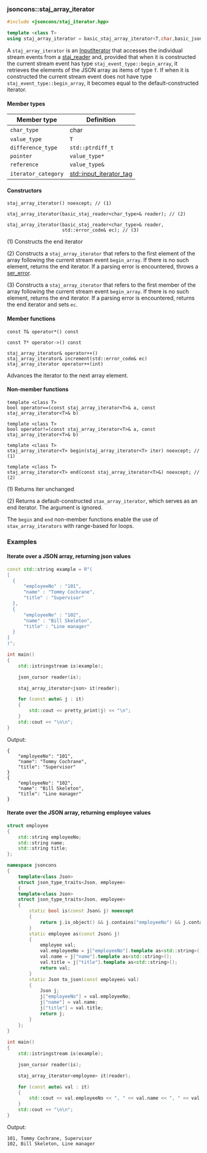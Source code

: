 ### jsoncons::staj_array_iterator

```c++
#include <jsoncons/staj_iterator.hpp>

template <class T>
using staj_array_iterator = basic_staj_array_iterator<T,char,basic_json<char>>;
```

A `staj_array_iterator` is an [InputIterator](https://en.cppreference.com/w/cpp/named_req/InputIterator) that
accesses the individual stream events from a [staj_reader](staj_reader.md) and, provided that when it is constructed
the current stream event has type `staj_event_type::begin_array`, it retrieves the elements of the JSON array
as items of type `T`. If when it is constructed the current stream event does not have type `staj_event_type::begin_array`,
it becomes equal to the default-constructed iterator.

#### Member types

Member type                         |Definition
------------------------------------|------------------------------
`char_type`|char
`value_type`|`T`
`difference_type`|`std::ptrdiff_t`
`pointer`|`value_type*`
`reference`|`value_type&`
`iterator_category`|[std::input_iterator_tag](https://en.cppreference.com/w/cpp/iterator/iterator_tags)

#### Constructors

    staj_array_iterator() noexcept; // (1)

    staj_array_iterator(basic_staj_reader<char_type>& reader); // (2)

    staj_array_iterator(basic_staj_reader<char_type>& reader,
                        std::error_code& ec); // (3)

(1) Constructs the end iterator

(2) Constructs a `staj_array_iterator` that refers to the first element of the array
    following the current stream event `begin_array`. If there is no such element,
    returns the end iterator. If a parsing error is encountered, throws a 
    [ser_error](ser_error.md).

(3) Constructs a `staj_array_iterator` that refers to the first member of the array
    following the current stream event `begin_array`. If there is no such element,
    returns the end iterator. If a parsing error is encountered, returns the end iterator 
    and sets `ec`.

#### Member functions

    const T& operator*() const

    const T* operator->() const

    staj_array_iterator& operator++()
    staj_array_iterator& increment(std::error_code& ec)
    staj_array_iterator operator++(int) 
Advances the iterator to the next array element.

#### Non-member functions

    template <class T>
    bool operator==(const staj_array_iterator<T>& a, const staj_array_iterator<T>& b)

    template <class T>
    bool operator!=(const staj_array_iterator<T>& a, const staj_array_iterator<T>& b)

    template <class T>
    staj_array_iterator<T> begin(staj_array_iterator<T> iter) noexcept; // (1)

    template <class T>
    staj_array_iterator<T> end(const staj_array_iterator<T>&) noexcept; // (2)

(1) Returns iter unchanged

(2) Returns a default-constructed `stax_array_iterator`, which serves as an end iterator. The argument is ignored.

The `begin` and `end` non-member functions enable the use of `stax_array_iterators` with range-based for loops.

### Examples

#### Iterate over a JSON array, returning json values  

```c++
const std::string example = R"(
[ 
  { 
      "employeeNo" : "101",
      "name" : "Tommy Cochrane",
      "title" : "Supervisor"
  },
  { 
      "employeeNo" : "102",
      "name" : "Bill Skeleton",
      "title" : "Line manager"
  }
]
)";

int main()
{
    std::istringstream is(example);

    json_cursor reader(is);

    staj_array_iterator<json> it(reader);

    for (const auto& j : it)
    {
        std::cout << pretty_print(j) << "\n";
    }
    std::cout << "\n\n";
}
```
Output:
```
{
    "employeeNo": "101",
    "name": "Tommy Cochrane",
    "title": "Supervisor"
}
{
    "employeeNo": "102",
    "name": "Bill Skeleton",
    "title": "Line manager"
}
```

#### Iterate over the JSON array, returning employee values 

```c++
struct employee
{
    std::string employeeNo;
    std::string name;
    std::string title;
};

namespace jsoncons
{
    template<class Json>
    struct json_type_traits<Json, employee>
    {
    template<class Json>
    struct json_type_traits<Json, employee>
    {
        static bool is(const Json& j) noexcept
        {
            return j.is_object() && j.contains("employeeNo") && j.contains("name") && j.contains("title");
        }
        static employee as(const Json& j)
        {
            employee val;
            val.employeeNo = j["employeeNo"].template as<std::string>();
            val.name = j["name"].template as<std::string>();
            val.title = j["title"].template as<std::string>();
            return val;
        }
        static Json to_json(const employee& val)
        {
            Json j;
            j["employeeNo"] = val.employeeNo;
            j["name"] = val.name;
            j["title"] = val.title;
            return j;
        }
    };
}
      
int main()
{
    std::istringstream is(example);

    json_cursor reader(is);

    staj_array_iterator<employee> it(reader);

    for (const auto& val : it)
    {
        std::cout << val.employeeNo << ", " << val.name << ", " << val.title << "\n";
    }
    std::cout << "\n\n";
}
```
Output:
```
101, Tommy Cochrane, Supervisor
102, Bill Skeleton, Line manager
```

